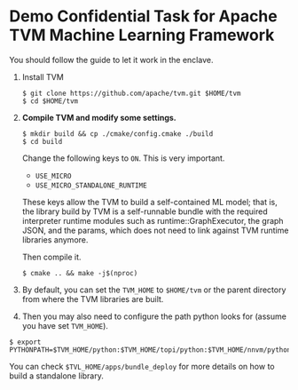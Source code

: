 # Demo Confidential Task for Apache TVM Machine Learning Framework

You should follow the guide to let it work in the enclave.

1. Install TVM
    ```shell
    $ git clone https://github.com/apache/tvm.git $HOME/tvm
    $ cd $HOME/tvm
    ```

2. **Compile TVM and modify some settings.**
    ```shell
    $ mkdir build && cp ./cmake/config.cmake ./build
    $ cd build
    ```
    Change the following keys to `ON`. This is very important.
    * `USE_MICRO`
    * `USE_MICRO_STANDALONE_RUNTIME`
    
    These keys allow the TVM to build a self-contained ML model; that is, the library build by TVM is a self-runnable bundle with the required interpreter runtime modules such as runtime::GraphExecutor, the graph JSON, and the params, which does not need to link against TVM runtime libraries anymore.

    Then compile it.
    ```shell
    $ cmake .. && make -j$(nproc)
    ```

3. By default, you can set the `TVM_HOME` to `$HOME/tvm` or the parent directory from where the TVM libraries are built.

4. Then you may also need to configure the path python looks for (assume you have set `TVM_HOME`).

```shell
$ export PYTHONPATH=$TVM_HOME/python:$TVM_HOME/topi/python:$TVM_HOME/nnvm/python:${PYTHONPATH}
```

You can check `$TVL_HOME/apps/bundle_deploy` for more details on how to build a standalone library.